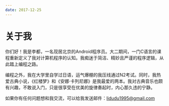 ```yaml
---
date: 2017-12-25
---
```


# 关于我
  
    
  你们好！我是李都，一名现居北京的Android程序员。大二期间，一门C语言的课程重新定义了我对计算机程序的认知。我痴迷于简洁、精妙且严谨的程序逻辑，从此踏上编程之路。

编程之外，我在大学里自学过日语，运气爆棚的我压线通过N2考试。同时，我热爱古典小说，《红楼梦》和《安娜·卡列尼娜》是我最爱的两本。我对古典音乐也颇有兴趣，不敢说入门，只是很享受在优美的旋律奏起时，内心那久违的宁静。

如果你有任何问题想和我交流，可以给我发送邮件：<lidudu1995@gmail.com>



